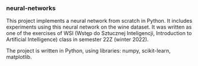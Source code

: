 ### neural-networks

This project implements a neural network from scratch in Python. It includes experiments using this
neural network on the wine dataset.
It was written as one of the exercises of WSI (Wstęp do Sztucznej Inteligencji,
Introduction to Artificial Intelligence) class in semester 22Z (winter 2022).

The project is written in Python, using libraries: numpy, scikit-learn, matplotlib.
